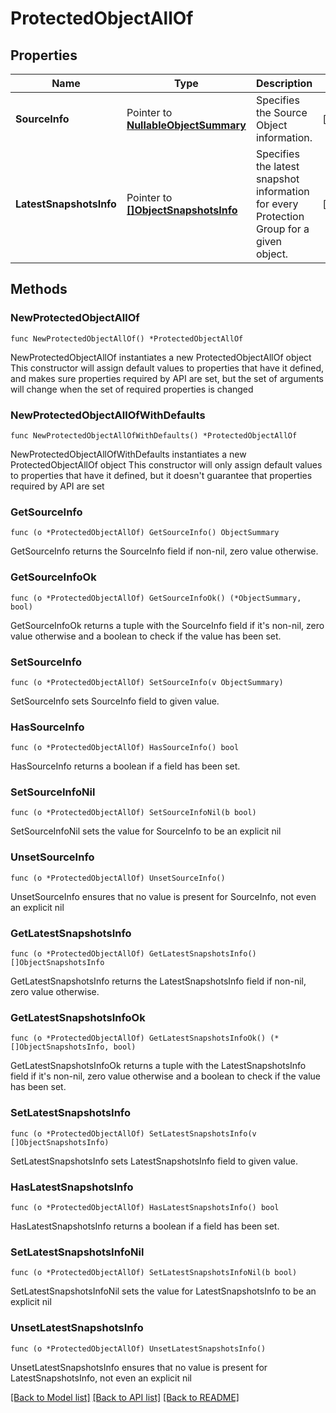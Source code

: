 # ProtectedObjectAllOf

## Properties

Name | Type | Description | Notes
------------ | ------------- | ------------- | -------------
**SourceInfo** | Pointer to [**NullableObjectSummary**](ObjectSummary.md) | Specifies the Source Object information. | [optional] 
**LatestSnapshotsInfo** | Pointer to [**[]ObjectSnapshotsInfo**](ObjectSnapshotsInfo.md) | Specifies the latest snapshot information for every Protection Group for a given object. | [optional] 

## Methods

### NewProtectedObjectAllOf

`func NewProtectedObjectAllOf() *ProtectedObjectAllOf`

NewProtectedObjectAllOf instantiates a new ProtectedObjectAllOf object
This constructor will assign default values to properties that have it defined,
and makes sure properties required by API are set, but the set of arguments
will change when the set of required properties is changed

### NewProtectedObjectAllOfWithDefaults

`func NewProtectedObjectAllOfWithDefaults() *ProtectedObjectAllOf`

NewProtectedObjectAllOfWithDefaults instantiates a new ProtectedObjectAllOf object
This constructor will only assign default values to properties that have it defined,
but it doesn't guarantee that properties required by API are set

### GetSourceInfo

`func (o *ProtectedObjectAllOf) GetSourceInfo() ObjectSummary`

GetSourceInfo returns the SourceInfo field if non-nil, zero value otherwise.

### GetSourceInfoOk

`func (o *ProtectedObjectAllOf) GetSourceInfoOk() (*ObjectSummary, bool)`

GetSourceInfoOk returns a tuple with the SourceInfo field if it's non-nil, zero value otherwise
and a boolean to check if the value has been set.

### SetSourceInfo

`func (o *ProtectedObjectAllOf) SetSourceInfo(v ObjectSummary)`

SetSourceInfo sets SourceInfo field to given value.

### HasSourceInfo

`func (o *ProtectedObjectAllOf) HasSourceInfo() bool`

HasSourceInfo returns a boolean if a field has been set.

### SetSourceInfoNil

`func (o *ProtectedObjectAllOf) SetSourceInfoNil(b bool)`

 SetSourceInfoNil sets the value for SourceInfo to be an explicit nil

### UnsetSourceInfo
`func (o *ProtectedObjectAllOf) UnsetSourceInfo()`

UnsetSourceInfo ensures that no value is present for SourceInfo, not even an explicit nil
### GetLatestSnapshotsInfo

`func (o *ProtectedObjectAllOf) GetLatestSnapshotsInfo() []ObjectSnapshotsInfo`

GetLatestSnapshotsInfo returns the LatestSnapshotsInfo field if non-nil, zero value otherwise.

### GetLatestSnapshotsInfoOk

`func (o *ProtectedObjectAllOf) GetLatestSnapshotsInfoOk() (*[]ObjectSnapshotsInfo, bool)`

GetLatestSnapshotsInfoOk returns a tuple with the LatestSnapshotsInfo field if it's non-nil, zero value otherwise
and a boolean to check if the value has been set.

### SetLatestSnapshotsInfo

`func (o *ProtectedObjectAllOf) SetLatestSnapshotsInfo(v []ObjectSnapshotsInfo)`

SetLatestSnapshotsInfo sets LatestSnapshotsInfo field to given value.

### HasLatestSnapshotsInfo

`func (o *ProtectedObjectAllOf) HasLatestSnapshotsInfo() bool`

HasLatestSnapshotsInfo returns a boolean if a field has been set.

### SetLatestSnapshotsInfoNil

`func (o *ProtectedObjectAllOf) SetLatestSnapshotsInfoNil(b bool)`

 SetLatestSnapshotsInfoNil sets the value for LatestSnapshotsInfo to be an explicit nil

### UnsetLatestSnapshotsInfo
`func (o *ProtectedObjectAllOf) UnsetLatestSnapshotsInfo()`

UnsetLatestSnapshotsInfo ensures that no value is present for LatestSnapshotsInfo, not even an explicit nil

[[Back to Model list]](../README.md#documentation-for-models) [[Back to API list]](../README.md#documentation-for-api-endpoints) [[Back to README]](../README.md)


